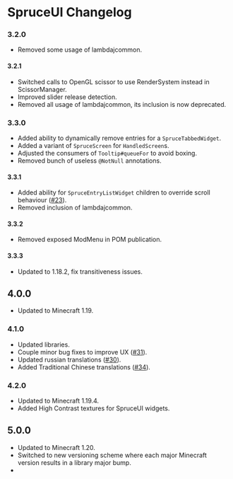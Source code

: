# SpruceUI Changelog

### 3.2.0

 - Removed some usage of lambdajcommon.

#### 3.2.1

 - Switched calls to OpenGL scissor to use RenderSystem instead in ScissorManager.
 - Improved slider release detection.
 - Removed all usage of lambdajcommon, its inclusion is now deprecated.

### 3.3.0

 - Added ability to dynamically remove entries for a `SpruceTabbedWidget`.
 - Added a variant of `SpruceScreen` for `HandledScreen`s.
 - Adjusted the consumers of `Tooltip#queueFor` to avoid boxing.
 - Removed bunch of useless `@NotNull` annotations.

#### 3.3.1

 - Added ability for `SpruceEntryListWidget` children to override scroll behaviour ([#23](https://github.com/LambdAurora/SpruceUI/pull/23)).
 - Removed inclusion of lambdajcommon.

#### 3.3.2

 - Removed exposed ModMenu in POM publication.

#### 3.3.3

 - Updated to 1.18.2, fix transitiveness issues.

## 4.0.0

 - Updated to Minecraft 1.19.

### 4.1.0

 - Updated libraries.
 - Couple minor bug fixes to improve UX ([#31](https://github.com/LambdAurora/SpruceUI/pull/31)).
 - Updated russian translations ([#30](https://github.com/LambdAurora/SpruceUI/pull/30)).
 - Added Traditional Chinese translations ([#34](https://github.com/LambdAurora/SpruceUI/pull/34)).

### 4.2.0

 - Updated to Minecraft 1.19.4.
 - Added High Contrast textures for SpruceUI widgets.

## 5.0.0

 - Updated to Minecraft 1.20.
 - Switched to new versioning scheme where each major Minecraft version results in a library major bump.
 - 
